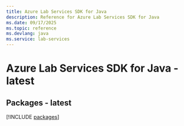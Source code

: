 ```yaml
---
title: Azure Lab Services SDK for Java
description: Reference for Azure Lab Services SDK for Java
ms.date: 09/17/2025
ms.topic: reference
ms.devlang: java
ms.service: lab-services
---
```

# Azure Lab Services SDK for Java - latest
## Packages - latest
[!INCLUDE [packages](lab-services-index.md)]